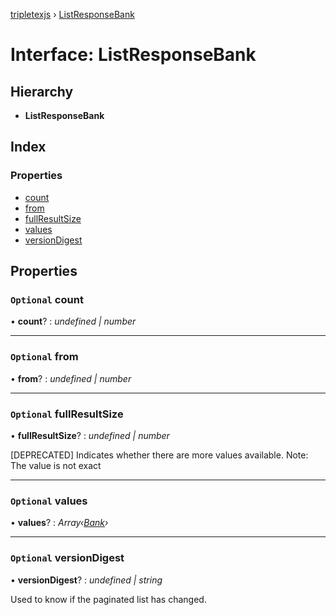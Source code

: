 [tripletexjs](../README.md) › [ListResponseBank](listresponsebank.md)

# Interface: ListResponseBank

## Hierarchy

* **ListResponseBank**

## Index

### Properties

* [count](listresponsebank.md#optional-count)
* [from](listresponsebank.md#optional-from)
* [fullResultSize](listresponsebank.md#optional-fullresultsize)
* [values](listresponsebank.md#optional-values)
* [versionDigest](listresponsebank.md#optional-versiondigest)

## Properties

### `Optional` count

• **count**? : *undefined | number*

___

### `Optional` from

• **from**? : *undefined | number*

___

### `Optional` fullResultSize

• **fullResultSize**? : *undefined | number*

[DEPRECATED] Indicates whether there are more values available. Note: The value is not exact

___

### `Optional` values

• **values**? : *Array‹[Bank](bank.md)›*

___

### `Optional` versionDigest

• **versionDigest**? : *undefined | string*

Used to know if the paginated list has changed.
